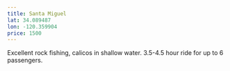 ```yaml
---
title: Santa Miguel
lat: 34.089487
lon: -120.359904
price: 1500
---
```

Excellent rock fishing, calicos in shallow water. 3.5-4.5 hour ride for up to 6 passengers.